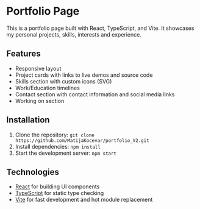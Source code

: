 
# Portfolio Page

This is a portfolio page built with React, TypeScript, and Vite. It showcases my personal projects, skills, interests and experience.

## Features

-   Responsive layout
-   Project cards with links to live demos and source code
-   Skills section with custom icons (SVG)
-   Work/Education timelines
-   Contact section with contact information and social media links
-   Working on section

## Installation

1.  Clone the repository: `git clone https://github.com/MatijaKocevar/portfolio_V2.git`
2.  Install dependencies: `npm install`
3.  Start the development server: `npm start`

## Technologies

-   [React](https://reactjs.org/) for building UI components
-   [TypeScript](https://www.typescriptlang.org/) for static type checking
-   [Vite](https://vitejs.dev/) for fast development and hot module replacement
